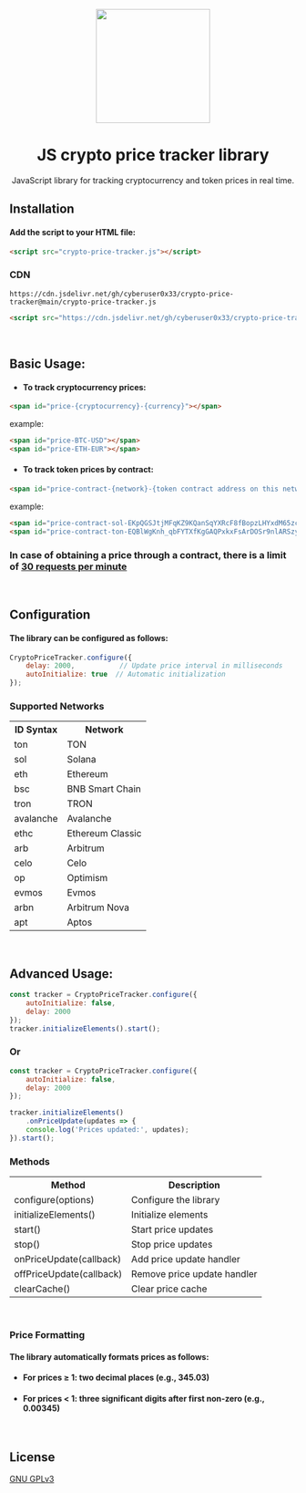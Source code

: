 <div align="center">
	<br>
	<img border=0 src="https://www.svgrepo.com/show/428658/ethereum-crypto-cryptocurrency-2.svg" height="200">
</div>
<h1 align="center">JS crypto price tracker library</h1>
<p align="center">
  <p align="center">JavaScript library for tracking cryptocurrency and token prices in real time.</p>
</p>


<h2>Installation</h2>
<h4>Add the script to your HTML file:</h4>

```html
<script src="crypto-price-tracker.js"></script>
```

<h3>CDN</h3>

```
https://cdn.jsdelivr.net/gh/cyberuser0x33/crypto-price-tracker@main/crypto-price-tracker.js
```
```html
<script src="https://cdn.jsdelivr.net/gh/cyberuser0x33/crypto-price-tracker@main/crypto-price-tracker.js"></script>
```
<br>
<h2>Basic Usage:</h2>

* <h4>To track cryptocurrency prices:</h4>

```html
<span id="price-{cryptocurrency}-{currency}"></span>
```
example:

```html
<span id="price-BTC-USD"></span>
<span id="price-ETH-EUR"></span>
```

* <h4>To track token prices by contract:</h4>

```html
<span id="price-contract-{network}-{token contract address on this network}"></span>
```
example:
```html
<span id="price-contract-sol-EKpQGSJtjMFqKZ9KQanSqYXRcF8fBopzLHYxdM65zcjm"></span>
<span id="price-contract-ton-EQBlWgKnh_qbFYTXfKgGAQPxkxFsArDOSr9nlARSzydpNPwA"></span>
```
### In case of obtaining a price through a contract, there is a limit of [30 requests per minute](https://www.geckoterminal.com/dex-api)

<br>
<h2>Configuration</h2>
<h4>The library can be configured as follows:</h4>

```javascript
CryptoPriceTracker.configure({
    delay: 2000,           // Update price interval in milliseconds
    autoInitialize: true  // Automatic initialization
});
```
<h3>Supported Networks</h3>
<table>
        <tr>
            <th>ID Syntax</th>
            <th>Network</th>
        </tr>
        <tr><td>ton</td><td>TON</td></tr>
        <tr><td>sol</td><td>Solana</td></tr>
        <tr><td>eth</td><td>Ethereum</td></tr>
        <tr><td>bsc</td><td>BNB Smart Chain</td></tr>
        <tr><td>tron</td><td>TRON</td></tr>
        <tr><td>avalanche</td><td>Avalanche</td></tr>
        <tr><td>ethc</td><td>Ethereum Classic</td></tr>
        <tr><td>arb</td><td>Arbitrum</td></tr>
        <tr><td>celo</td><td>Celo</td></tr>
        <tr><td>op</td><td>Optimism</td></tr>
        <tr><td>evmos</td><td>Evmos</td></tr>
        <tr><td>arbn</td><td>Arbitrum Nova</td></tr>
        <tr><td>apt</td><td>Aptos</td></tr>
</table>
<br>
<h2>Advanced Usage:</h2>

```javascript
const tracker = CryptoPriceTracker.configure({
    autoInitialize: false,
    delay: 2000
});
tracker.initializeElements().start();
```
<h3>Or</h3>

```javascript
const tracker = CryptoPriceTracker.configure({
    autoInitialize: false,
    delay: 2000
});

tracker.initializeElements()
    .onPriceUpdate(updates => {
    console.log('Prices updated:', updates);
}).start();
```
<h3>Methods</h3>
    <table>
        <tr>
            <th>Method</th>
            <th>Description</th>
        </tr>
        <tr>
            <td>configure(options)</td>
            <td>Configure the library</td>
        </tr>
        <tr>
            <td>initializeElements()</td>
            <td>Initialize elements</td>
        </tr>
        <tr>
            <td>start()</td>
            <td>Start price updates</td>
        </tr>
        <tr>
            <td>stop()</td>
            <td>Stop price updates</td>
        </tr>
        <tr>
            <td>onPriceUpdate(callback)</td>
            <td>Add price update handler</td>
        </tr>
        <tr>
            <td>offPriceUpdate(callback)</td>
            <td>Remove price update handler</td>
        </tr>
        <tr>
            <td>clearCache()</td>
            <td>Clear price cache</td>
        </tr>
</table>
<br>
<h3>Price Formatting</h3>
<h4>The library automatically formats prices as follows:</h4>

* <h4>For prices ≥ 1: two decimal places (e.g., 345.03)</h4>
* <h4>For prices < 1: three significant digits after first non-zero (e.g., 0.00345)</h4>
    
<br>

## License
[GNU GPLv3](https://choosealicense.com/licenses/gpl-3.0/)
